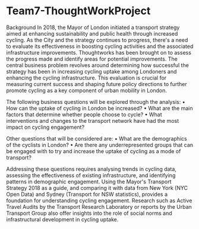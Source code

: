 # Team7-ThoughtWorkProject

Background
In 2018, the Mayor of London initiated a transport strategy aimed at enhancing sustainability and public health
through increased cycling. As the City and the strategy continues to progress, there's a need to evaluate its
effectiveness in boosting cycling activities and the associated infrastructure improvements. Thoughtworks has
been brought on to assess the progress made and identify areas for potential improvements.
The central business problem revolves around determining how successful the strategy has been in increasing
cycling uptake among Londoners and enhancing the cycling infrastructure. This evaluation is crucial for
measuring current success and shaping future policy directions to further promote cycling as a key component of
urban mobility in London.

The following business questions will be explored through the analysis:
• How can the uptake of cycling in London be increased?
• What are the main factors that determine whether people choose to cycle?
• What interventions and changes to the transport network have had the most impact on cycling
engagement?

Other questions that will be considered are:
• What are the demographics of the cyclists in London?
• Are there any underrepresented groups that can be engaged with to try and increase the uptake of cycling
as a mode of transport?

Addressing these questions requires analysing trends in cycling data, assessing the effectiveness of existing
infrastructure, and identifying patterns in demographic engagement. Using the Mayor's Transport Strategy 2018
as a guide, and comparing it with data from New York (NYC Open Data) and Sydney (Transport for NSW
statistics), provides a foundation for understanding cycling engagement. Research such as Active Travel Audits
by the Transport Research Laboratory or reports by the Urban Transport Group also offer insights into the role of
social norms and infrastructural development in cycling uptake.
